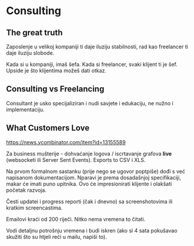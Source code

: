 # Consulting

## The great truth

Zaposlenje u velikoj kompaniji ti daje iluziju stabilnosti, rad kao freelancer ti daje iluziju slobode.

Kada si u kompaniji, imaš šefa. Kada si freelancer, svaki klijent ti je šef. Upside je što klijentima možeš dati otkaz.

## Consulting vs Freelancing

Consultant je usko specijaliziran i nudi savjete i edukaciju, ne nužno i implementaciju.

## What Customers Love

https://news.ycombinator.com/item?id=13155589

Za business mušterije - dohvaćanje logova / iscrtavanje grafova **live** (websocketi ili Server Sent Events). Exports to CSV i XLS.

Na prvom formalnom sastanku (prije nego se ugovor poptpiše) dođi s već napisanom dokumentacijom. Nparavi je prema dosadašnjoj specifikaciji, makar će imati puno upitnika. Ovo će impresionirati klijente i olakšati početak razvoja.

Česti updatei i progress reporti (čak i dnevno) sa screenshotovima ili kratkim screencastima.

Emailovi kraći od 200 riječi. Nitko nema vremena to čitati.

Vodi detaljnu potrošnju vremena i budi iskren (ako si 4 sata pokušavao skužiti što su htjeli reći u mailu, napiši to).
